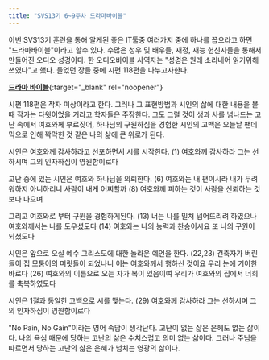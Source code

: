 ```yaml
---
title: "SVS13기 6~9주차 드라마바이블"
---
```


이번 SVS13기 훈련을 통해 알게된 좋은 IT툴중 여러가지 중에 하나를 꼽으라고 하면 "드라마바이블"이라고 할수 있다.
수많은 성우 및 배우들, 재정, 재능 헌신자들을 통해서 만들어진 오디오 성경이다. 한 오디오바이블 사역자는 "성경은 원래 소리내어 읽기위해 쓰였다"고 했다.
들었던 장들 중에 시편 118편을 나누고자한다.

[**드라마 바이블**](https://dramabible.org/bible/19/118/){:target="_blank" rel="noopener"}

시편 118편은 작자 미상이라고 한다. 그러나 그 표현방법과 시인의 삶에 대한 내용을 볼 때 작가는 다윗이었을 거라고 학자들은 주장한다.
그도 그럴 것이 생과 사를 넘나드는 고난 속에서 여호와께 부르짖어, 하나님의 구원하심을 경험한 시인의 고백은 오늘날 팬데믹으로 인해 꽉막힌 것 같은 나의 삶에 큰 위로가 된다.

시인은 여호와께 감사하라고 선포하면서 시를 시작한다.
(1) 여호와께 감사하라 그는 선하시며 그의 인자하심이 영원함이로다

고난 중에 있는 시인은 여호와 하나님을 의뢰한다.
(6) 여호와는 내 편이시라 내가 두려워하지 아니하리니 사람이 내게 어찌할까
(8) 여호와께 피하는 것이 사람을 신뢰하는 것보다 나으며

그리고 여호와로 부터 구원을 경험하게된다.
(13) 너는 나를 밀쳐 넘어뜨리려 하였으나 여호와께서는 나를 도우셨도다
(14) 여호와는 나의 능력과 찬송이시요 또 나의 구원이 되셨도다

시인은 앞으로 오실 예수 그리스도에 대한 놀라운 예언을 한다.
(22,23) 건축자가 버린 돌이 집 모퉁이의 머릿돌이 되었나니 이는 여호와께서 행하신 것이요 우리 눈에 기이한 바로다
(26) 여호와의 이름으로 오는 자가 복이 있음이여 우리가 여호와의 집에서 너희를 축복하였도다

시인은 1절과 동일한 고백으로 시를 맺는다.
(29) 여호와께 감사하라 그는 선하시며 그의 인자하심이 영원함이로다

"No Pain, No Gain"이라는 영어 속담이 생각난다. 고난이 없는 삶은 은혜도 없는 삶이다. 
나의 욕심 때문에 당하는 고난의 삶은 수치스럽고 의미 없는 삶이다.
그러나 주님을 따르면서 당하는 고난의 삶은 은혜가 넘치는 영광의 삶이다.

